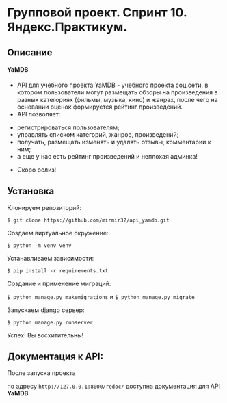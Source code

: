 # Групповой проект. Спринт 10. Яндекс.Практикум.
## Описание
#### YaMDB 
* API для учебного проекта YaMDB - учебного проекта соц.сети, в котором пользователи могут размещать обзоры на произведения в разных категориях (фильмы, музыка, кино) и жанрах, после чего на основании оценок формируется рейтинг произведений. 
* API позволяет: 
- регистрироваться пользователям;
- управлять списком категорий, жанров, произведений;
- получать, размещать изменять и удалять отзывы, комментарии к ним;
- а еще у нас есть рейтинг произведений и неплохая админка!
* Скоро релиз!

## Установка 
Клонируем репозиторий:

```$ git clone https://github.com/mirmir32/api_yamdb.git```
 
 Создаем виртуальное окружение:
 
 ```$ python -m venv venv```
 
 Устанавливаем зависимости:
 
```$ pip install -r requirements.txt```

Создание и применение миграций:

```$ python manage.py makemigrations``` и ```$ python manage.py migrate```

Запускаем django сервер:

```$ python manage.py runserver```

Успех! Вы восхитительны!

## Документация к API:

После запуска проекта 

по адресу `http://127.0.0.1:8000/redoc/` доступна документация для API **YaMDB**.
